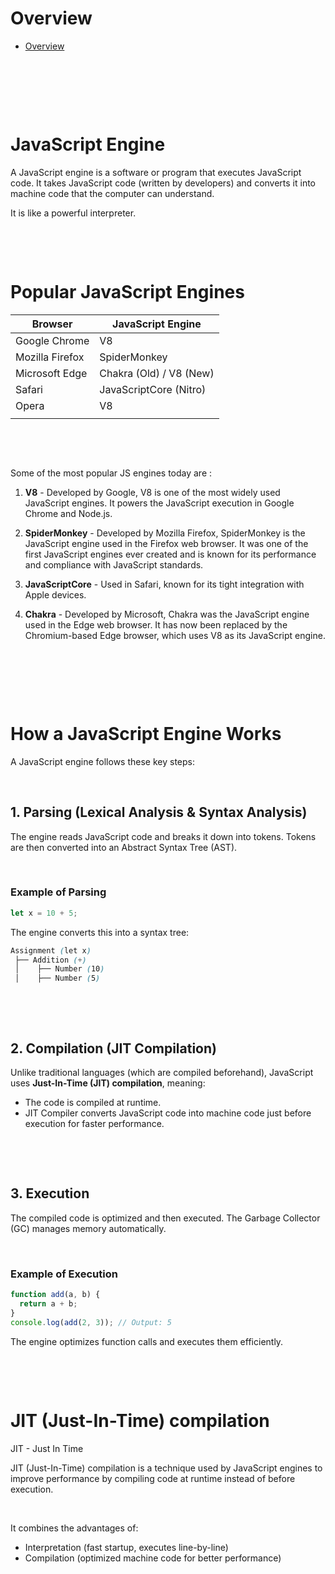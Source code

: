 # Overview

- [Overview](#overview)

&nbsp;

&nbsp;

&nbsp;

# JavaScript Engine

A JavaScript engine is a software or program that executes JavaScript code. It takes JavaScript code (written by developers) and converts it into machine code that the computer can understand.

It is like a powerful interpreter.

&nbsp;

&nbsp;

# Popular JavaScript Engines

| Browser         | JavaScript Engine       |
| --------------- | ----------------------- |
| Google Chrome   | V8                      |
| Mozilla Firefox | SpiderMonkey            |
| Microsoft Edge  | Chakra (Old) / V8 (New) |
| Safari          | JavaScriptCore (Nitro)  |
| Opera           | V8                      |
|                 |                         |

&nbsp;

&nbsp;

Some of the most popular JS engines today are :

1. **V8** - Developed by Google, V8 is one of the most widely used JavaScript engines. It powers the JavaScript execution in Google Chrome and Node.js.

2. **SpiderMonkey** - Developed by Mozilla Firefox, SpiderMonkey is the JavaScript engine used in the Firefox web browser. It was one of the first JavaScript engines ever created and is known for its performance and compliance with JavaScript standards.

3. **JavaScriptCore** - Used in Safari, known for its tight integration with Apple devices.

4. **Chakra** - Developed by Microsoft, Chakra was the JavaScript engine used in the Edge web browser. It has now been replaced by the Chromium-based Edge browser, which uses V8 as its JavaScript engine.

&nbsp;

&nbsp;

&nbsp;

# How a JavaScript Engine Works

A JavaScript engine follows these key steps:

&nbsp;

## 1. Parsing (Lexical Analysis & Syntax Analysis)

The engine reads JavaScript code and breaks it down into tokens.
Tokens are then converted into an Abstract Syntax Tree (AST).

&nbsp;

### Example of Parsing

```js
let x = 10 + 5;
```

The engine converts this into a syntax tree:

```scss
Assignment (let x)
 ├── Addition (+)
 │    ├── Number (10)
 │    ├── Number (5)
```

&nbsp;

&nbsp;

## 2. Compilation (JIT Compilation)

Unlike traditional languages (which are compiled beforehand), JavaScript uses **Just-In-Time (JIT) compilation**, meaning:

- The code is compiled at runtime.
- JIT Compiler converts JavaScript code into machine code just before execution for faster performance.

&nbsp;

&nbsp;

## 3. Execution

The compiled code is optimized and then executed.
The Garbage Collector (GC) manages memory automatically.

&nbsp;

### Example of Execution

```js
function add(a, b) {
  return a + b;
}
console.log(add(2, 3)); // Output: 5
```

The engine optimizes function calls and executes them efficiently.

&nbsp;

&nbsp;

# JIT (Just-In-Time) compilation

JIT - Just In Time

JIT (Just-In-Time) compilation is a technique used by JavaScript engines to improve performance by compiling code at runtime instead of before execution.

&nbsp;

It combines the advantages of:

- Interpretation (fast startup, executes line-by-line)
- Compilation (optimized machine code for better performance)

&nbsp;

&nbsp;

&nbsp;

&nbsp;

&nbsp;
